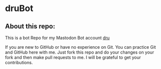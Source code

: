 # druBot

## About this repo:

This is a bot Repo for my Mastodon Bot account [dru](https://botsin.space/@dru)

If you are new to GitHub or have no experience on Git. You can practice Git and GitHub here with me. Just fork this repo and do your changes on your fork and then make pull requests to me. I will be grateful to get your contributions.
